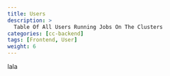 ```yaml
---
title: Users
description: >
  Table Of All Users Running Jobs On The Clusters
categories: [cc-backend]
tags: [Frontend, User]
weight: 6
---
```


lala
